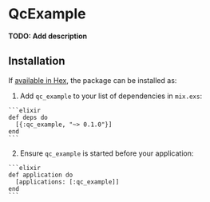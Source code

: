 # QcExample

**TODO: Add description**

## Installation

If [available in Hex](https://hex.pm/docs/publish), the package can be installed as:

  1. Add `qc_example` to your list of dependencies in `mix.exs`:

    ```elixir
    def deps do
      [{:qc_example, "~> 0.1.0"}]
    end
    ```

  2. Ensure `qc_example` is started before your application:

    ```elixir
    def application do
      [applications: [:qc_example]]
    end
    ```

